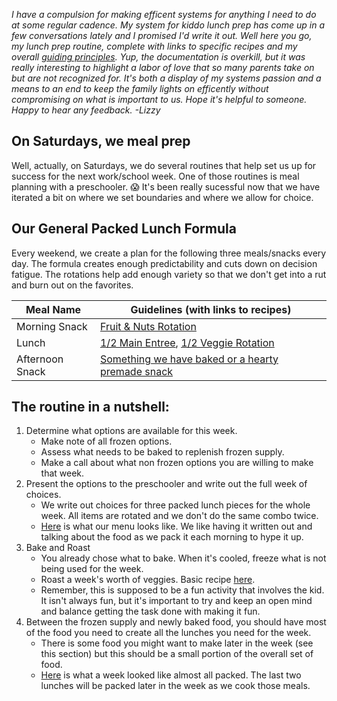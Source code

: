 *I have a compulsion for making efficent systems for anything I need to do at some regular cadence.  My system for kiddo lunch prep has come up in a few conversations lately and I promised I'd write it out.  Well here you go, my lunch prep routine, complete with links to specific recipes and my overall [guiding principles](guiding-principles.md).  Yup, the documentation is overkill, but it was really interesting to highlight a labor of love that so many parents take on but are not recognized for.  It's both a display of my systems passion and a means to an end to keep the family lights on efficently without compromising on what is important to us.  Hope it's helpful to someone.  Happy to hear any feedback.  -Lizzy*

## On Saturdays, we meal prep
Well, actually, on Saturdays, we do several routines that help set us up for success for the next work/school week.  One of those routines is meal planning with a preschooler. :scream:  It's been really sucessful now that we have iterated a bit on where we set boundaries and where we allow for choice.

## Our General Packed Lunch Formula
Every weekend, we create a plan for the following three meals/snacks every day.  The formula creates enough predictability and cuts down on decision fatigue.  The rotations help add enough variety so that we don't get into a rut and burn out on the favorites.

| Meal Name    | Guidelines (with links to recipes)     | 
| ----------- | ----------- |
| Morning Snack | [Fruit & Nuts Rotation](fruit-nut.md) | 
| Lunch | [1/2 Main Entree](main-entree.md), [1/2 Veggie Rotation](veggies.md)  |
| Afternoon Snack | [Something we have baked or a hearty premade snack](afternoon-snack.md) |

## The routine in a nutshell:

 1. Determine what options are available for this week.
    - Make note of all frozen options.
    - Assess what needs to be baked to replenish frozen supply.
    - Make a call about what non frozen options you are willing to make that week.
 2. Present the options to the preschooler and write out the full week of choices.
    - We write out choices for three packed lunch pieces for the whole week.  All items are rotated and we don't do the same combo twice.
    - [Here](https://user-images.githubusercontent.com/46985575/131226213-7741d2f3-fc3a-4332-afee-320612ae09da.jpeg) is what our menu looks like.  We like having it written out and talking about the food as we pack it each morning to hype it up.
 3. Bake and Roast
    - You already chose what to bake.  When it's cooled, freeze what is not being used for the week.
    - Roast a week's worth of veggies. Basic recipe [here](veggies.md).
    - Remember, this is supposed to be a fun activity that involves the kid.  It isn't always fun, but it's important to try and keep an open mind and balance getting the task done with making it fun.
 4. Between the frozen supply and newly baked food, you should have most of the food you need to create all the lunches you need for the week.
    - There is some food you might want to make later in the week (see this section) but this should be a small portion of the overall set of food.
    - [Here](https://user-images.githubusercontent.com/46985575/131264829-36736b29-1f52-43fc-a17f-8e78f19da751.jpg) is what a week looked like almost all packed.  The last two lunches will be packed later in the week as we cook those meals.
